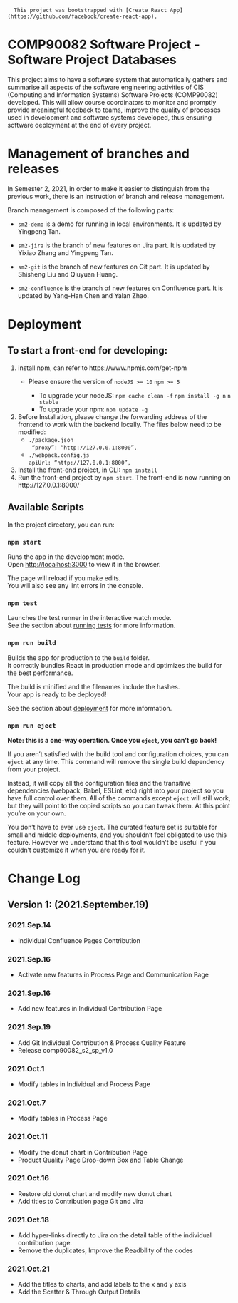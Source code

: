

      This project was bootstrapped with [Create React App](https://github.com/facebook/create-react-app).

# COMP90082 Software Project - Software Project Databases

This project aims to have a software system that automatically gathers and summarise all aspects of the software engineering activities of CIS (Computing and Information Systems) Software Projects (COMP90082) developed. This will allow course coordinators to monitor and promptly provide meaningful feedback to teams, improve the quality of processes used in development and software systems developed, thus ensuring software deployment at the end of every project.

# Management of branches and releases
In Semester 2, 2021, in order to make it easier to distinguish from the previous work, there is an instruction of branch and release management.

Branch management is composed of the following parts:

- <code>sm2-demo</code> is a demo for running in local environments. It is updated by Yingpeng Tan.

- <code>sm2-jira</code> is the branch of new features on Jira part. It is updated by Yixiao Zhang and Yingpeng Tan.

- <code>sm2-git</code> is the branch of new features on Git part. It is updated by Shisheng Liu and Qiuyuan Huang.

- <code>sm2-confluence</code> is the branch of new features on Confluence part. It is updated by Yang-Han Chen and Yalan Zhao.

# Deployment
## To start a front-end for developing:
<ol>
      <li>install npm, can refer to https://www.npmjs.com/get-npm</li>
      <ul>
       <li>Please ensure the version of <code>nodeJS >= 10</code> <code>npm >= 5</code></li>
       <ul>
           <li>To upgrade your nodeJS: <code>npm cache clean -f</code> <code>npm install -g n</code> <code>n stable</code></li>
             <li>To upgrade your npm: <code>npm update -g</code></li>
       </ul>
      </ul>
      <li>Before Installation, please change the forwarding address of the frontend to work with the backend locally. The files below need to be modified:
            <ul>
                  <li><code>./package.json</code><br><code> “proxy”: “http://127.0.0.1:8000”,</code></li>
                  <li><code>./webpack.config.js</code><br><code>apiUrl: “http://127.0.0.1:8000”,</code></li>
            </ul>      
      <li>Install the front-end project, in CLI:  <code>npm install</code></li>   
      <li>Run the front-end project by <code>npm start</code>.  The front-end is now running on http://127.0.0.1:8000/ </li> 
</ol>
  
## Available Scripts

In the project directory, you can run:

### `npm start`

Runs the app in the development mode.<br />
Open [http://localhost:3000](http://localhost:3000) to view it in the browser.

The page will reload if you make edits.<br />
You will also see any lint errors in the console.

### `npm test`

Launches the test runner in the interactive watch mode.<br />
See the section about [running tests](https://facebook.github.io/create-react-app/docs/running-tests) for more information.

### `npm run build`

Builds the app for production to the `build` folder.<br />
It correctly bundles React in production mode and optimizes the build for the best performance.

The build is minified and the filenames include the hashes.<br />
Your app is ready to be deployed!

See the section about [deployment](https://facebook.github.io/create-react-app/docs/deployment) for more information.

### `npm run eject`

**Note: this is a one-way operation. Once you `eject`, you can’t go back!**

If you aren’t satisfied with the build tool and configuration choices, you can `eject` at any time. This command will remove the single build dependency from your project.

Instead, it will copy all the configuration files and the transitive dependencies (webpack, Babel, ESLint, etc) right into your project so you have full control over them. All of the commands except `eject` will still work, but they will point to the copied scripts so you can tweak them. At this point you’re on your own.

You don’t have to ever use `eject`. The curated feature set is suitable for small and middle deployments, and you shouldn’t feel obligated to use this feature. However we understand that this tool wouldn’t be useful if you couldn’t customize it when you are ready for it.

# Change Log
## Version 1: (2021.September.19)
### 2021.Sep.14
* Individual Confluence Pages Contribution
### 2021.Sep.16
* Activate new features in Process Page and Communication Page
### 2021.Sep.16
* Add new features in Individual Contribution Page
### 2021.Sep.19
* Add Git Individual Contribution & Process Quality Feature
* Release comp90082_s2_sp_v1.0
### 2021.Oct.1
* Modify tables in Individual and Process Page
### 2021.Oct.7
* Modify tables in Process Page
### 2021.Oct.11
* Modify the donut chart in Contribution Page
* Product Quality Page Drop-down Box and Table Change
### 2021.Oct.16
* Restore old donut chart and modify new donut chart
* Add titles to Contribution page Git and Jira
### 2021.Oct.18
* Add hyper-links directly to Jira on the detail table of the individual contribution page.
* Remove the duplicates, Improve the Readbility of the codes
### 2021.Oct.21
* Add the titles to charts, and add labels to the x and y axis
* Add the Scatter & Through Output Details
